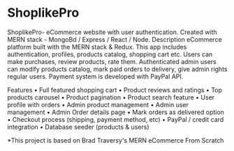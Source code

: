 # ShoplikePro
ShoplikePro- eCommerce website with user authentication. Created with MERN stack - MongoBd / Express / React / Node.
Description
eCommerce platform built with the MERN stack & Redux. This app includes authentication, profiles, products catalog, shopping cart etc. Users can make purchases, review products, rate them. Authenticated admin users can modify products catalog, mark paid orders to delivery, give admin rights regular users. Payment system is developed with PayPal API.

Features
•	Full featured shopping cart
•	Product reviews and ratings
•	Top products carousel
•	Product pagination
•	Product search feature
•	User profile with orders
•	Admin product management
•	Admin user management
•	Admin Order details page
•	Mark orders as delivered option
•	Checkout process (shipping, payment method, etc)
•	PayPal / credit card integration
•	Database seeder (products & users)


*This project is based on Brad Traversy's MERN eCommerce From Scratch
